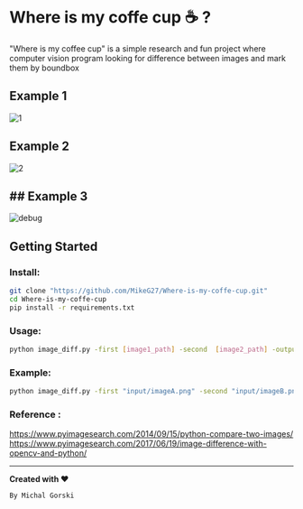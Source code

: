 # Where is my coffe cup :coffee: ?

"Where is my coffee cup" is a simple research and fun project where computer vision program looking for difference between images and mark them by boundbox

## Example 1 

![1](https://user-images.githubusercontent.com/21131348/73872355-d7e5cf80-484f-11ea-97ec-e80eb8193b59.png)


## Example 2

![2](https://user-images.githubusercontent.com/21131348/73873806-9c98d000-4852-11ea-89e6-e914baf3b402.png)


## ## Example 3 

![debug](https://user-images.githubusercontent.com/21131348/73875791-1ed6c380-4856-11ea-8efd-254b53e880e7.jpg)


## Getting Started 

### Install:


```bash
git clone "https://github.com/MikeG27/Where-is-my-coffe-cup.git"
cd Where-is-my-coffe-cup
pip install -r requirements.txt
```


### Usage:
```bash
python image_diff.py -first [image1_path] -second  [image2_path] -output [output_path]

```

### Example:
```bash
python image_diff.py -first "input/imageA.png" -second "input/imageB.png" -output "output"

```

### Reference : 
https://www.pyimagesearch.com/2014/09/15/python-compare-two-images/
https://www.pyimagesearch.com/2017/06/19/image-difference-with-opencv-and-python/

---
**Created with :heart:**

``By Michal Gorski``
